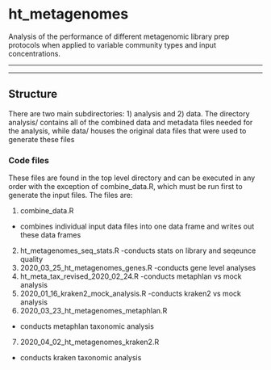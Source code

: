 # ht_metagenomes
Analysis of the performance of different metagenomic library prep protocols
 when applied to variable community types and input concentrations. 

---
---

## Structure 

There are two main subdirectories: 1) analysis and 2) data. The directory 
analysis/ contains all of the combined data and metadata files needed for the 
analysis, while data/ houses the original data files that were used to generate
these files

### Code files

These files are found in the top level directory and can be executed in any 
order with the exception of combine_data.R, which must be run first to generate 
the input files. The files are: 

1. combine_data.R
- combines individual input data files into one data frame and writes out these 
data frames
2. ht_metagenomes_seq_stats.R
-conducts stats on library and seqeunce quality
3. 2020_03_25_ht_metagenomes_genes.R
-conducts gene level analyses
4. ht_meta_tax_revised_2020_02_24.R
-conducts metaphlan vs mock analysis
5. 2020_01_16_kraken2_mock_analysis.R
-conducts kraken2 vs mock analysis
6. 2020_03_23_ht_metagenomes_metaphlan.R
- conducts metaphlan taxonomic analysis 
7. 2020_04_02_ht_metagenomes_kraken2.R
- conducts kraken taxonomic analysis 


